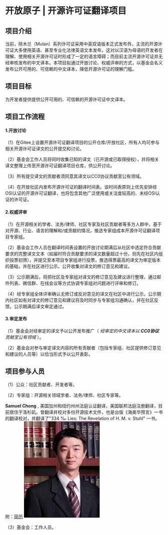 # 开放原子 | 开源许可证翻译项目

## 项目介绍
当前，除木兰（Mulan）系列许可证采用中英双语版本正式发布外，主流的开源许可证大多使用英语、甚至专业化法律英语文本发布，这对以汉语为母语的开发者在理解、使用相关开源许可证时形成了一定的语言障碍；而目前主流开源许可证并无经审核发布的中文译本。本项目拟通过开放讨论、权威评审的方式，以基金会名义发布公开可用的、可信赖的中文译本，降低开源许可证的理解门槛。

## 项目目标
为开发者提供提供公开可用的、可信赖的开源许可证中文译本。

## 项目工作流程
#### 1.开放讨论
（1）在Gitee上设置开源许可证翻译项目的公开仓库/开放社区，所有人均可参与相关开源许可证译文的公开提交和讨论。

（2）基金会工作人员将同时收集已知的译文（已开源或已取得授权），并将相关译文整理上传至开源许可证翻译项目仓库，供公开讨论。

（3）所有提交译文的贡献者须同意其译文以CC0协议贡献至公有领域。

（4）在开放社区内发布开源许可证的翻译时间表。该时间表原则上优先安排经OSI认证的开源许可证翻译，也将包含其他广泛使用或关注度较高的、未经OSI认证的许可证。
#### 2.权威评审
（1）在开源相关的学者、法务/律师、社区专家及社区贡献者等多方人群中，基于对开源、行业、语言的理解和/或贡献的情况，推选专家组成本开源许可证翻译项目专家组。

（2）基金会工作人员在翻译时间表设置的开放讨论期满后从社区中选定符合贡献要求的完整译文文本（如届时符合贡献要求的译文数量超过十份，则先在社区内组织投票初筛），并提交至本项目专家组进行投票，推选得票最高的译文为审定版本的基础，并在社区进行公示，公开收集对译文的修订意见和建议。

（3）公示期满后，将把社区及专家组对译文的修订意见及建议进行整理，通过邮件列表、微信群、在线会议等方式协调专家组对问题进行评审和修订。

（4）经专家组全体评审确认无修订或反对意见的译文在社区中进行公示。公示期内社区如有对译文的修订意见和建议将及时同步与专家组沟通确认，并在社区反馈。公示期满后译文审定通过。
#### 3.审定发布
（1）基金会对经审定的译文予以公开发布推广（ _经审定的中文译本以 **CC0协议** 贡献至公有领域_ ）。

（2）基金会对参与审定译文内容的所有贡献者（包括专家组、社区提供修订意见和建议的人员等）以恰当形式予以公开表彰。

## 项目参与人员
（1）公众：社区贡献者、开发者等。

（2）专家组：开源相关领域学者、法务/律师、社区专家等。

 **Samuel Chong** , 美国加州和纽约州州法庭认证翻译，美国联邦法庭注册翻译，目前居住于洛杉矶。曾翻译并校对多份开源技术文件，也是台版《海奥华预言》一书的翻译校对，并翻译了"334 ‰ Lies: The Revelation of H. M. v. Stuhl" 一书。附：[简历](http://www.certifiedchinesetranslation.com/sc/Los-Angeles-Chong.html)
![输入图片说明](Samuel-Chong-Chinese-Translator.jpg)

（3）基金会：工作人员。